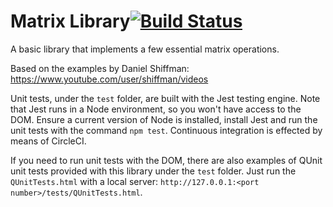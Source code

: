 # Matrix Library[![Build Status](https://circleci.com/gh/Carla-de-Beer/JavaScript.png?&style=shield&circle-token=:circle-token)](https://circleci.com/gh/Carla-de-Beer/JavaScript)

A basic library that implements a few essential matrix operations.

Based on the examples by Daniel Shiffman:
https://www.youtube.com/user/shiffman/videos

Unit tests, under the `test` folder, are built with the Jest testing engine. Note that Jest runs in a Node environment, so you won't have access to the DOM. Ensure a current version of Node is installed, install Jest and run the unit tests with the command `npm test`. Continuous integration is effected by means of CircleCI.

If you need to run unit tests with the DOM, there are also examples of QUnit unit tests provided with this library under the `test` folder. Just run the `QUnitTests.html` with a local server: `http://127.0.0.1:<port number>/tests/QUnitTests.html`.
